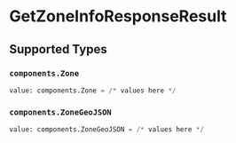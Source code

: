 # GetZoneInfoResponseResult


## Supported Types

### `components.Zone`

```python
value: components.Zone = /* values here */
```

### `components.ZoneGeoJSON`

```python
value: components.ZoneGeoJSON = /* values here */
```

